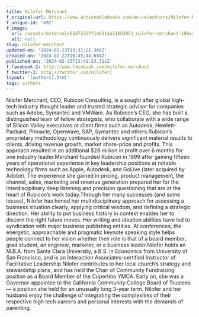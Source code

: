 ```yaml
---
title: Nilofer Merchant
f_original-url: https://www.actionablebooks.com/en-ca/authors/Nilofer-Merchant/
f_unique-id: '692'
f_image:
  url: /assets/external/65d75357f1e6114a316b3053_nilofer-merchant-180x220.jpeg
  alt: null
slug: nilofer-merchant
updated-on: '2024-02-23T13:31:21.366Z'
created-on: '2024-02-22T16:45:44.604Z'
published-on: '2024-02-23T13:42:23.311Z'
f_facebook-2: http://www.facebook.com/nilofer.merchant
f_twitter-2: http://twitter.com/nilofer/
layout: '[authors].html'
tags: authors
---
```


Nilofer Merchant, CEO, Rubicon Consulting, is a sought after global high-tech industry thought leader and trusted strategic advisor for companies such as Adobe, Symantec and VMWare. As Rubicon’s CEO, she has built a distinguished team of fellow strategists, who collaborate with a wide range of Silicon Valley executives at client firms such as Autodesk, Hewlett-Packard, Pinnacle, Openwave, SAP, Symantec and others.Rubicon’s proprietary methodology continuously delivers significant material results to clients, driving revenue growth, market share-price and profits. This approach resulted in an additional $28 million in profit over 6 months for one industry leader.Merchant founded Rubicon in 1999 after gaining fifteen years of operational experience in key leadership positions at notable technology firms such as Apple, Autodesk, and GoLive (later acquired by Adobe). The experience she gained in pricing, product management, the channel, sales, marketing and revenue generation prepared her for the interdisciplinary deep listening and precision questioning that are at the heart of Rubicon’s work today.Through her many successes (and some losses), Nilofer has honed her multidisciplinary approach for assessing a business situation clearly, applying critical wisdom, and defining a strategic direction. Her ability to put business history in context enables her to discern the right future moves. Her writing and ideation abilities have led to syndication with major business publishing entities. At conferences, the energetic, approachable and pragmatic keynote speaking style helps people connect to her vision whether their role is that of a board member, grad student, an engineer, marketer, or a business leader.Nilofer holds an M.B.A. from Santa Clara University, a B.S. in Economics from University of San Francisco, and is an Interaction Associates-certified Instructor of Facilitative Leadership.Nilofer contributes to her local church’s strategy and stewardship plans, and has held the Chair of Community Fundraising position as a Board Member of the Cupertino YMCA. Early on, she was a Governor-appointee to the California Community College Board of Trustees — a position she held for an unusually long 3-year term. Nilofer and her husband enjoy the challenge of integrating the complexities of their respective high tech careers and personal interests with the demands of parenting.
